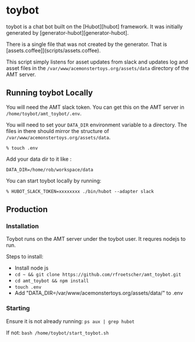 # toybot

toybot is a chat bot built on the [Hubot][hubot] framework. It was
initially generated by [generator-hubot][generator-hubot].

There is a single file that was not created by the generator. That is [assets.coffee]](scripts/assets.coffee).

This script simply listens for asset updates from slack and updates log and asset files in the `/var/www/acemonstertoys.org/assets/data` directory of the AMT server.


## Running toybot Locally

You will need the AMT slack token. You can get this on the AMT server in `/home/toybot/amt_toybot/.env`.

You will need to set your `DATA_DIR` environment variable to a directory. The files in there should mirror the structure of `/var/www/acemonstertoys.org/assets/data`.

    % touch .env

Add your data dir to it like :

```
DATA_DIR=/home/rob/workspace/data
```

You can start toybot locally by running:

    % HUBOT_SLACK_TOKEN=xxxxxxxx ./bin/hubot --adapter slack


## Production

### Installation

Toybot runs on the AMT server under the toybot user. It requres nodejs to run.

Steps to install:
* Install node js
* `cd ~ && git clone https://github.com/rfroetscher/amt_toybot.git`
* `cd amt_toybot && npm install`
* `touch .env`
* Add "DATA_DIR=/var/www/acemonstertoys.org/assets/data/" to .env

### Starting
Ensure it is not already running:
`ps aux | grep hubot`

If not:
`bash /home/toybot/start_toybot.sh`
